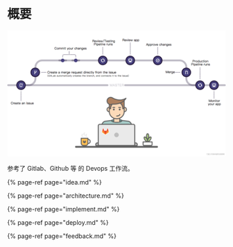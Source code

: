 # 概要

![&#x5DE5;&#x4F5C;&#x6D41;&#x7A0B;&#x56FE; - &#x6765;&#x6E90;&#xFF1A;gitlab.com](../.gitbook/assets/image-gitlab-workflow-detail.png)

参考了 Gitlab、Github 等 的 Devops 工作流。

{% page-ref page="idea.md" %}

{% page-ref page="architecture.md" %}

{% page-ref page="implement.md" %}

{% page-ref page="deploy.md" %}

{% page-ref page="feedback.md" %}

